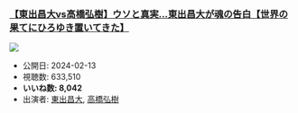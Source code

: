 ### [【東出昌大vs高橋弘樹】ウソと真実…東出昌大が魂の告白【世界の果てにひろゆき置いてきた】](https://www.youtube.com/watch?v=kz9VfPZWXGk)
[![](https://img.youtube.com/vi/kz9VfPZWXGk/sddefault.jpg)](https://www.youtube.com/watch?v=kz9VfPZWXGk)
-   公開日: 2024-02-13
-   視聴数: 633,510
-   **いいね数: 8,042**
-   出演者: [東出昌大](/rehacq_fan/people/東出昌大 "wikilink"), [高橋弘樹](/rehacq_fan/people/高橋弘樹 "wikilink")
